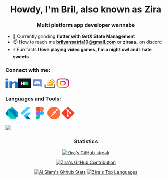 <h1 align="center">Howdy, I'm Bril, also known as Zira</h1>
<h3 align="center">Multi platform app developer wannabe</h3>

- 🌱 Currently grinding **flutter with GetX State Management** 
- 📫 How to reach me **brilyansatria10@gmail.com** or **ziraaa_** on discord
- ⚡ Fun facts **I love playing video games, I'm a night owl and I hate sweets**
</div><h3 align="left">Connect with me:</h3>
<p align="left">
<a href="https://www.linkedin.com/in/brilyan-satria-wahyuda-a96a80250/" target="blank"><img align="center" src="https://raw.githubusercontent.com/teamedwardforever/Readme-Generator/71f25dd8b98329b168142a6b782a107b75eab178/svg/Social/linked-in-alt.svg" alt="Brilyan Satria" height="30" width="40" /></a><a href="https://www.hackerrank.com/AlsoKnownAsZira" target="blank"><img align="center" src="https://raw.githubusercontent.com/teamedwardforever/Readme-Generator/71f25dd8b98329b168142a6b782a107b75eab178/svg/Social/hackerrank.svg" alt="AlsoKnownAsZira" height="30" width="40" /></a><a href="https://discord.gg/ziraaa_" target="blank"><img align="center" src="https://raw.githubusercontent.com/teamedwardforever/Readme-Generator/71f25dd8b98329b168142a6b782a107b75eab178/svg/Social/discord.svg" alt="ziraaa_" height="30" width="40" /></a><a href="https://stackoverflow.com/users/Ziraaa(https://stackoverflow.com/users/22344760/ziraaa)" target="blank"><img align="center" src="https://raw.githubusercontent.com/teamedwardforever/Readme-Generator/71f25dd8b98329b168142a6b782a107b75eab178/svg/Social/stack-overflow.svg" alt="Ziraaa" height="30" width="40" /></a><a href="https://instagram.com/bril_sat" target="blank"><img align="center" src="https://raw.githubusercontent.com/teamedwardforever/Readme-Generator/71f25dd8b98329b168142a6b782a107b75eab178/svg/Social/instagram.svg" alt="bril_sat" height="30" width="40" /></a></p>
<h3 align="left">Languages and Tools:</h3>
<p align="left">
<img src="https://raw.githubusercontent.com/teamedwardforever/Readme-Generator/71f25dd8b98329b168142a6b782a107b75eab178/svg/Skills/Mobile/dartlang-icon.svg" alt="Dart" width="40" height="40"/>
<img src="https://raw.githubusercontent.com/teamedwardforever/Readme-Generator/71f25dd8b98329b168142a6b782a107b75eab178/svg/Skills/Mobile/flutterio-icon.svg" alt="Flutter" width="40" height="40"/>
<img src="https://raw.githubusercontent.com/teamedwardforever/Readme-Generator/71f25dd8b98329b168142a6b782a107b75eab178/svg/Skills/Software/figma-icon.svg" alt="Figma" width="40" height="40"/>
<img src="https://raw.githubusercontent.com/teamedwardforever/Readme-Generator/71f25dd8b98329b168142a6b782a107b75eab178/svg/Skills/Software/getpostman-icon.svg" alt="Postman" width="40" height="40"/>
<img src="https://raw.githubusercontent.com/teamedwardforever/Readme-Generator/71f25dd8b98329b168142a6b782a107b75eab178/svg/Skills/Other/git-scm-icon.svg" alt="Git" width="40" height="40"/>
</p>
<img src="https://media1.giphy.com/media/v1.Y2lkPTc5MGI3NjExdG5nb2liaDY3aDloeTczaHhrNTM0czUzMDZkZ2V2dnA5eTMxemNsYSZlcD12MV9pbnRlcm5hbF9naWZfYnlfaWQmY3Q9Zw/JIX9t2j0ZTN9S/giphy.gif"><h3 align="center">Statistics</h3>
<div align="center">
<a href="https://github.com/AlsoKnownAsZira">
<p align="center">
  <a href="https://github.com/AlsoKnownAsZira">
    <img src="https://github-readme-streak-stats.herokuapp.com/?user=AlsoKnownAsZira&theme=radical&border=7F3FBF&background=0D1117" alt="Zira's GitHub streak"/>
  </a>
</p>

<p align="center">
  <a href="https://github.com/AlsoKnownAsZira">
    <img src="https://github-profile-summary-cards.vercel.app/api/cards/profile-details?username=AlsoKnownAsZira&theme=radical" alt="Zira's GitHub Contribution"/>
  </a>
</p>

<a> 
    <a href="https://github.com/AlsoKnownAsZira"><img alt="Al Siam's Github Stats" src="https://denvercoder1-github-readme-stats.vercel.app/api?username=AlsoKnownAsZira&show_icons=true&count_private=true&theme=react&border_color=7F3FBF&bg_color=0D1117&title_color=F85D7F&icon_color=F8D866" height="192px" width="49.5%"/></a>
  <a href="https://github.com/AlsoKnownAsZira"><img alt="Zira's Top Languages" src="https://denvercoder1-github-readme-stats.vercel.app/api/top-langs/?username=AlsoKnownAsZira&langs_count=8&layout=compact&theme=react&border_color=7F3FBF&bg_color=0D1117&title_color=F85D7F&icon_color=F8D866" height="192px" width="49.5%"/></a>
  <br/>
</a>

</div>
